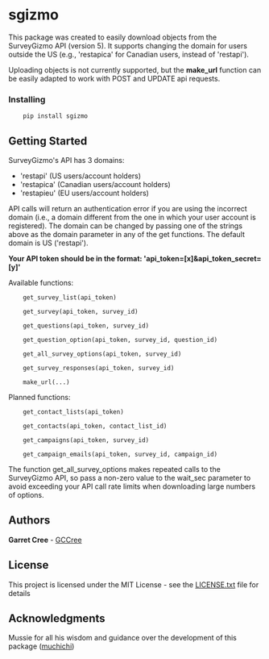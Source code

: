 # sgizmo

This package was created to easily download objects from the SurveyGizmo API (version 5). It supports changing the domain for users outside the US (e.g., 'restapica' for Canadian users, instead of 'restapi').

Uploading objects is not currently supported, but the **make_url** function can be easily adapted to work with POST and UPDATE api requests.

### Installing

```
    pip install sgizmo
```

## Getting Started
SurveyGizmo's API has 3 domains:
* 'restapi' (US users/account holders)
* 'restapica' (Canadian users/account holders)
* 'restapieu' (EU users/account holders)  

API calls will return an authentication error if you are using the incorrect domain (i.e., a domain different from the one in which your user account is registered). The domain can be changed by passing one of the strings above as the domain parameter in any of the get functions. The default domain is US ('restapi').

**Your API token should be in the format: 'api_token=[x]&api_token_secret=[y]'**

Available functions:
```
    get_survey_list(api_token)
    
    get_survey(api_token, survey_id)
    
    get_questions(api_token, survey_id)
    
    get_question_option(api_token, survey_id, question_id)
    
    get_all_survey_options(api_token, survey_id)
    
    get_survey_responses(api_token, survey_id)
    
    make_url(...)
```
Planned functions:
```
    get_contact_lists(api_token)
    
    get_contacts(api_token, contact_list_id)
    
    get_campaigns(api_token, survey_id)
    
    get_campaign_emails(api_token, survey_id, campaign_id)
```

The function get_all_survey_options makes repeated calls to the SurveyGizmo API, so pass a non-zero value to the wait_sec parameter to avoid exceeding your API call rate limits when downloading large numbers of options.

## Authors

**Garret Cree** - [GCCree](https://github.com/GCCree)

## License

This project is licensed under the MIT License - see the [LICENSE.txt](LICENSE.txt) file for details

## Acknowledgments

Mussie for all his wisdom and guidance over the development of this package ([muchichi](https://github.com/muchichi))
